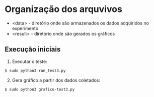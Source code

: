 # Organização dos arquvivos

- \<data> - diretório onde são armazenados os dados adquiridos no experimento
- \<result> - diretório onde são gerados os gráficos

## Execução iniciais
1. Executar o teste:
```sh
$ sudo python3 run_test3.py
``` 
2. Gera gráfico a partir dos dados coletados:
```sh
$ sudo python3 grafico-test3.py
```
